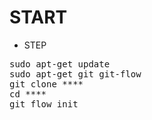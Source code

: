 START
=====

- STEP
<pre>
sudo apt-get update
sudo apt-get git git-flow
git clone ****
cd ****
git flow init
</pre>
